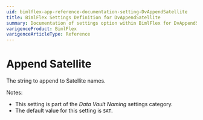 ```yaml
---
uid: bimlflex-app-reference-documentation-setting-DvAppendSatellite
title: BimlFlex Settings Definition for DvAppendSatellite
summary: Documentation of settings option within BimlFlex for DvAppendSatellite
varigenceProduct: BimlFlex
varigenceArticleType: Reference
---
```


# Append Satellite

The string to append to Satellite names.

Notes:

* This setting is part of the *Data Vault Naming* settings category.
* The default value for this setting is `SAT`.
